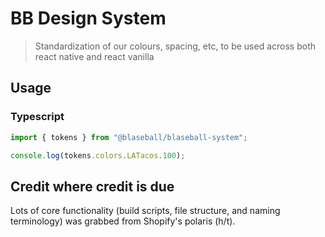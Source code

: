 # BB Design System
> Standardization of our colours, spacing, etc, to be used across both react native and react vanilla

## Usage
### Typescript
```ts
import { tokens } from "@blaseball/blaseball-system";

console.log(tokens.colors.LATacos.100);
```

## Credit where credit is due
Lots of core functionality (build scripts, file structure, and naming terminology) was grabbed from Shopify's polaris (h/t).
